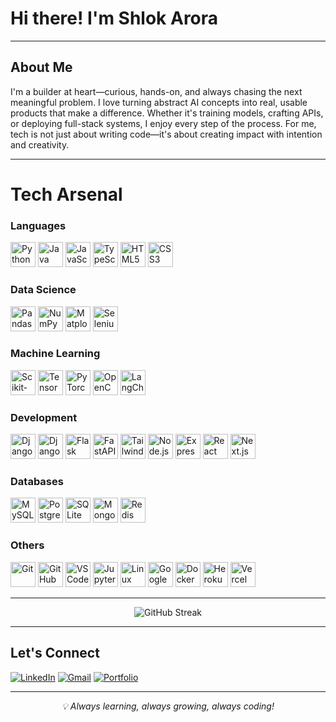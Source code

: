 # Hi there! I'm Shlok Arora
---

## About Me

I'm a builder at heart—curious, hands-on, and always chasing the next meaningful problem. I love turning abstract AI concepts into real, usable products that make a difference. Whether it's training models, crafting APIs, or deploying full-stack systems, I enjoy every step of the process. For me, tech is not just about writing code—it's about creating impact with intention and creativity.

---
# Tech Arsenal

### Languages
<p align="left">
  <img src="https://cdn.jsdelivr.net/gh/devicons/devicon@latest/icons/python/python-original.svg" alt="Python" width="40" height="40"/>
  <img src="https://cdn.jsdelivr.net/gh/devicons/devicon@latest/icons/java/java-original.svg" alt="Java" width="40" height="40"/>
  <img src="https://cdn.jsdelivr.net/gh/devicons/devicon@latest/icons/javascript/javascript-plain.svg" alt="JavaScript" width="40" height="40"/>
  <img src="https://cdn.jsdelivr.net/gh/devicons/devicon@latest/icons/typescript/typescript-plain.svg" alt="TypeScript" width="40" height="40"/>
  <img src="https://cdn.jsdelivr.net/gh/devicons/devicon@latest/icons/html5/html5-plain.svg" alt="HTML5" width="40" height="40"/>
  <img src="https://cdn.jsdelivr.net/gh/devicons/devicon@latest/icons/css3/css3-plain.svg" alt="CSS3" width="40" height="40"/>
</p>

### Data Science
<p align="left">
  <img src="https://cdn.jsdelivr.net/gh/devicons/devicon@latest/icons/pandas/pandas-original-wordmark.svg" alt="Pandas" width="40" height="40"/>
  <img src="https://cdn.jsdelivr.net/gh/devicons/devicon@latest/icons/numpy/numpy-original-wordmark.svg" alt="NumPy" width="40" height="40"/>
  <img src="https://cdn.jsdelivr.net/gh/devicons/devicon@latest/icons/matplotlib/matplotlib-original-wordmark.svg" alt="Matplotlib" width="40" height="40"/>
  <img src="https://cdn.jsdelivr.net/gh/devicons/devicon@latest/icons/selenium/selenium-original.svg" alt="Selenium" width="40" height="40"/>
</p>

### Machine Learning
<p align="left">
  <img src="https://cdn.jsdelivr.net/gh/devicons/devicon@latest/icons/scikitlearn/scikitlearn-original.svg" alt="Scikit-learn" width="40" height="40"/>
  <img src="https://cdn.jsdelivr.net/gh/devicons/devicon@latest/icons/tensorflow/tensorflow-original.svg" alt="TensorFlow" width="40" height="40"/>
  <img src="https://cdn.jsdelivr.net/gh/devicons/devicon@latest/icons/pytorch/pytorch-original.svg" alt="PyTorch" width="40" height="40"/>
  <img src="https://cdn.jsdelivr.net/gh/devicons/devicon@latest/icons/opencv/opencv-original-wordmark.svg" alt="OpenCV" width="40" height="40"/>
  <img src="https://cdn.analyticsvidhya.com/wp-content/uploads/2023/07/langchain3.png" alt="LangChain" width="40" height="40"/>
</p>

### Development
<p align="left">
  <img src="https://cdn.jsdelivr.net/gh/devicons/devicon@latest/icons/django/django-plain.svg" alt="Django" width="40" height="40"/>
  <img src="https://cdn.jsdelivr.net/gh/devicons/devicon@latest/icons/djangorest/djangorest-original.svg" alt="Django REST" width="40" height="40"/>
  <img src="https://cdn.jsdelivr.net/gh/devicons/devicon@latest/icons/flask/flask-original-wordmark.svg" alt="Flask" width="40" height="40"/>
  <img src="https://cdn.jsdelivr.net/gh/devicons/devicon@latest/icons/fastapi/fastapi-original-wordmark.svg" alt="FastAPI" width="40" height="40"/>
  <img src="https://cdn.jsdelivr.net/gh/devicons/devicon@latest/icons/tailwindcss/tailwindcss-original.svg" alt="TailwindCSS" width="40" height="40"/>
  <img src="https://cdn.jsdelivr.net/gh/devicons/devicon@latest/icons/nodejs/nodejs-original-wordmark.svg" alt="Node.js" width="40" height="40"/>
  <img src="https://cdn.jsdelivr.net/gh/devicons/devicon@latest/icons/express/express-original.svg" alt="Express.js" width="40" height="40"/>
  <img src="https://cdn.jsdelivr.net/gh/devicons/devicon@latest/icons/react/react-original.svg" alt="React" width="40" height="40"/>
  <img src="https://cdn.jsdelivr.net/gh/devicons/devicon@latest/icons/nextjs/nextjs-original.svg" alt="Next.js" width="40" height="40"/>
</p>

### Databases
<p align="left">
  <img src="https://cdn.jsdelivr.net/gh/devicons/devicon@latest/icons/mysql/mysql-original-wordmark.svg" alt="MySQL" width="40" height="40"/>
  <img src="https://cdn.jsdelivr.net/gh/devicons/devicon@latest/icons/postgresql/postgresql-original.svg" alt="PostgreSQL" width="40" height="40"/>
  <img src="https://cdn.jsdelivr.net/gh/devicons/devicon@latest/icons/sqlite/sqlite-original-wordmark.svg" alt="SQLite" width="40" height="40"/>
  <img src="https://cdn.jsdelivr.net/gh/devicons/devicon@latest/icons/mongodb/mongodb-original.svg" alt="MongoDB" width="40" height="40"/>
  <img src="https://cdn.jsdelivr.net/gh/devicons/devicon@latest/icons/redis/redis-original.svg" alt="Redis" width="40" height="40"/>
</p>

### Others
<p align="left">
  <img src="https://cdn.jsdelivr.net/gh/devicons/devicon@latest/icons/git/git-original.svg" alt="Git" width="40" height="40"/>
  <img src="https://cdn.jsdelivr.net/gh/devicons/devicon@latest/icons/github/github-original.svg" alt="GitHub" width="40" height="40"/>
  <img src="https://cdn.jsdelivr.net/gh/devicons/devicon@latest/icons/vscode/vscode-original.svg" alt="VS Code" width="40" height="40"/>
  <img src="https://cdn.jsdelivr.net/gh/devicons/devicon@latest/icons/jupyter/jupyter-original-wordmark.svg" alt="Jupyter" width="40" height="40"/>
  <img src="https://cdn.jsdelivr.net/gh/devicons/devicon@latest/icons/linux/linux-original.svg" alt="Linux" width="40" height="40"/>
  <img src="https://cdn.jsdelivr.net/gh/devicons/devicon@latest/icons/googlecloud/googlecloud-original-wordmark.svg" alt="Google Cloud" width="40" height="40"/>
  <img src="https://cdn.jsdelivr.net/gh/devicons/devicon@latest/icons/docker/docker-original.svg" alt="Docker" width="40" height="40"/>
  <img src="https://cdn.jsdelivr.net/gh/devicons/devicon@latest/icons/heroku/heroku-plain.svg" alt="Heroku" width="40" height="40"/>
  <img src="https://cdn.jsdelivr.net/gh/devicons/devicon@latest/icons/vercel/vercel-original-wordmark.svg" alt="Vercel" width="40" height="40"/>
</p>

---


<div align="center">

![GitHub Streak](https://github-readme-streak-stats.herokuapp.com/?user=ShlokArora2709&theme=tokyonight&hide_border=true)

---

</div>

## Let's Connect

[![LinkedIn](https://img.shields.io/badge/LinkedIn-%230077B5?style=for-the-badge&logo=linkedin&logoColor=white)](https://www.linkedin.com/in/shlok-arora-091250269/)
[![Gmail](https://img.shields.io/badge/Gmail-D14836?style=for-the-badge&logo=gmail&logoColor=white)](mailto:shlokarora2709@gmail.com)
[![Portfolio](https://img.shields.io/badge/Portfolio-000000?style=for-the-badge&logo=github&logoColor=white)](https://shlokarora2709.github.io)

---
<div align="center">
  <i>💡 Always learning, always growing, always coding!</i>
</div>
